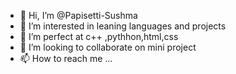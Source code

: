 - 👋 Hi, I’m @Papisetti-Sushma
- 👀 I’m interested in leaning languages and projects
- 🌱 I’m perfect at c++ ,pythhon,html,css
- 💞️ I’m looking to collaborate on mini project 
- 📫 How to reach me ...

<!---
Papisetti-Sushma/Papisetti-Sushma is a ✨ special ✨ repository because its `README.md` (this file) appears on your GitHub profile.
You can click the Preview link to take a look at your changes.
--->

